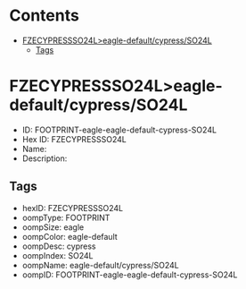 



Contents
========

* [FZECYPRESSSO24L>eagle-default/cypress/SO24L](#fzecypressso24leagle-defaultcypressso24l)
	* [Tags](#tags)

# FZECYPRESSSO24L>eagle-default/cypress/SO24L

- ID: FOOTPRINT-eagle-eagle-default-cypress-SO24L
- Hex ID: FZECYPRESSSO24L
- Name: 
- Description: 

## Tags

- hexID: FZECYPRESSSO24L
- oompType: FOOTPRINT
- oompSize: eagle
- oompColor: eagle-default
- oompDesc: cypress
- oompIndex: SO24L
- oompName: eagle-default/cypress/SO24L
- oompID: FOOTPRINT-eagle-eagle-default-cypress-SO24L
